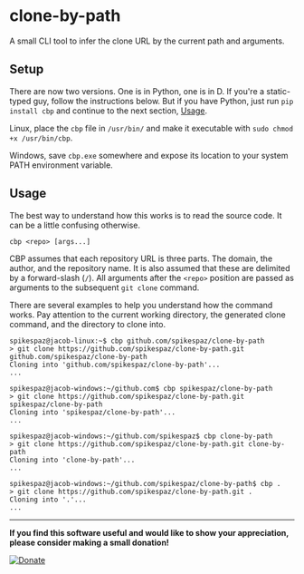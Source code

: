 # clone-by-path
A small CLI tool to infer the clone URL by the current path and arguments.

## Setup

There are now two versions. One is in Python, one is in D. If you're a static-typed guy, follow the instructions below. But if you have Python, just run `pip install cbp` and continue to the next section, [Usage](#usage).

Linux, place the `cbp` file in `/usr/bin/` and make it executable with `sudo chmod +x /usr/bin/cbp`.

Windows, save `cbp.exe` somewhere and expose its location to your system PATH environment variable.

## Usage

The best way to understand how this works is to read the source code. It can be a little confusing otherwise.

```
cbp <repo> [args...]
```

CBP assumes that each repository URL is three parts. The domain, the author, and the repository name.
It is also assumed that these are delimited by a forward-slash (`/`). All arguments after the `<repo>` position are passed as arguments to the subsequent `git clone` command.

There are several examples to help you understand how the command works.
Pay attention to the current working directory, the generated clone command, and the directory to clone into.

```
spikespaz@jacob-linux:~$ cbp github.com/spikespaz/clone-by-path
> git clone https://github.com/spikespaz/clone-by-path.git github.com/spikespaz/clone-by-path
Cloning into 'github.com/spikespaz/clone-by-path'...
...
```

```
spikespaz@jacob-windows:~/github.com$ cbp spikespaz/clone-by-path
> git clone https://github.com/spikespaz/clone-by-path.git spikespaz/clone-by-path
Cloning into 'spikespaz/clone-by-path'...
...
```

```
spikespaz@jacob-windows:~/github.com/spikespaz$ cbp clone-by-path
> git clone https://github.com/spikespaz/clone-by-path.git clone-by-path
Cloning into 'clone-by-path'...
...
```

```
spikespaz@jacob-windows:~/github.com/spikespaz/clone-by-path$ cbp .
> git clone https://github.com/spikespaz/clone-by-path.git .
Cloning into '.'...
...
```

---

**If you find this software useful and would like to show your appreciation, please consider making a small donation!**

[![Donate](https://spikespaz.com/assets/donate_button_1x.png)](https://spikespaz.com/donate)
